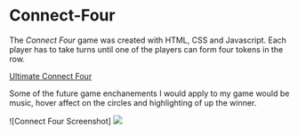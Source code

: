 # Connect-Four

The *Connect Four* game was created with HTML, CSS and Javascript. Each player has to take turns until one of the players can form four tokens in the row. 

[Ultimate Connect Four](https://reggiea2230.github.io/Connect-Four/)

Some of the future game enchanements I would apply to my game would be music, hover affect on the circles and highlighting of up the winner.

![Connect Four Screenshot] 
<img src="https://i.imgur.com/W2xZ48A.png?1">
